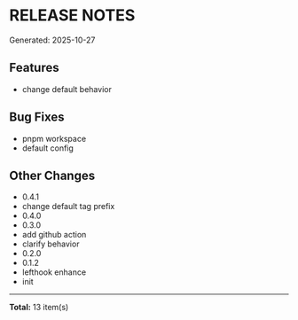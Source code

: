 # RELEASE NOTES

Generated: 2025-10-27

## Features

- change default behavior

## Bug Fixes

- pnpm workspace
- default config

## Other Changes

- 0.4.1
- change default tag prefix
- 0.4.0
- 0.3.0
- add github action
- clarify behavior
- 0.2.0
- 0.1.2
- lefthook enhance
- init

---

**Total:** 13 item(s)
